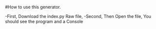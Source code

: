 #How to use this generator.


-First, Download the index.py Raw file,
-Second, Then Open the file, You should see the program and a Console
